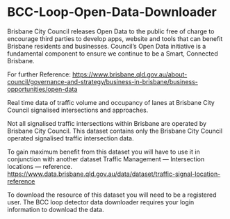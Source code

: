 # BCC-Loop-Open-Data-Downloader


<p>
  



Brisbane City Council releases Open Data to the public free of charge to encourage third parties to develop apps, website and tools that can benefit Brisbane residents and businesses. Council’s Open Data initiative is a fundamental component to ensure we continue to be a Smart, Connected Brisbane.

For further Reference: https://www.brisbane.qld.gov.au/about-council/governance-and-strategy/business-in-brisbane/business-opportunities/open-data

Real time data of traffic volume and occupancy of lanes at Brisbane City Council signalised intersections and approaches.

Not all signalised traffic intersections within Brisbane are operated by Brisbane City Council. This dataset contains only the Brisbane City Council operated signalised traffic intersection data.

To gain maximum benefit from this dataset you will have to use it in conjunction with another dataset Traffic Management — Intersection locations — reference. https://www.data.brisbane.qld.gov.au/data/dataset/traffic-signal-location-reference

To download the resource of this dataset you will need to be a registered user. The BCC loop detector data downloader requires your login information to download the data.

</p>
